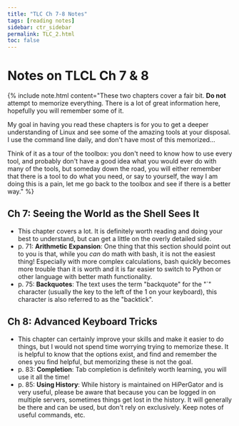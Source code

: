 ```yaml
---
title: "TLC Ch 7-8 Notes"
tags: [reading notes]
sidebar: ctr_sidebar
permalink: TLC_2.html
toc: false
---
```


# Notes on TLCL Ch 7 & 8

{% include note.html content="These two chapters cover a fair bit. **Do not** attempt to memorize everything. There is a lot of great information here, hopefully you will remember some of it.

My goal in having you read these chapters is for you to get a deeper understanding of Linux and see some of the amazing tools at your disposal. I use the command line daily, and don't have most of this memorized...

Think of it as a tour of the toolbox: you don't need to know how to use every tool, and probably don't have a good idea what you would ever do with many of the tools, but someday down the road, you will either remember that there is a tool to do what you need, or say to yourself, the way I am doing this is a pain, let me go back to the toolbox and see if there is a better way." %}

## Ch 7: Seeing the World as the Shell Sees It

* This chapter covers a lot. It is definitely worth reading and doing your best to understand, but can get a little on the overly detailed side.
* p. 71: **Arithmetic Expansion**: One thing that this section should point out to you is that, while you *can* do math with bash, it is not the easiest thing! Especially with more complex calculations, bash quickly becomes more trouble than it is worth and it is far easier to switch to Python or other language with better math functionality.
* p. 75: **Backquotes**: The text uses the term "backquote" for the "`" character (usually the key to the left of the 1 on your keyboard), this character is also referred to as the "backtick".

## Ch 8: Advanced Keyboard Tricks

* This chapter can certainly improve your skills and make it easier to do things, but I would not spend time worrying trying to memorize these. It is helpful to know that the options exist, and find and remember the ones you find helpful, but memorizing these is not the goal.
* p. 83: **Completion**: Tab completion is definitely worth learning, you will use it all the time!
* p. 85: **Using History**: While history is maintained on HiPerGator and is very useful, please be aware that because you can be logged in on multiple servers, sometimes things get lost in the history. It will generally be there and can be used, but don't rely on exclusively. Keep notes of useful commands, etc.
